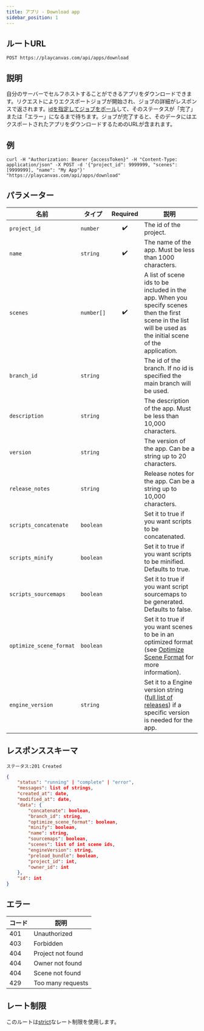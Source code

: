 ```yaml
---
title: アプリ - Download app
sidebar_position: 1
---
```


## ルートURL

```none
POST https://playcanvas.com/api/apps/download
```

## 説明

自分のサーバーでセルフホストすることができるアプリをダウンロードできます。リクエストによりエクスポートジョブが開始され、ジョブの詳細がレスポンスで返されます。[idを指定してジョブをポール][2]して、そのステータスが「完了」または「エラー」になるまで待ちます。ジョブが完了すると、そのデータにはエクスポートされたアプリをダウンロードするためのURLが含まれます。

## 例

```none
curl -H "Authorization: Bearer {accessToken}" -H "Content-Type: application/json" -X POST -d '{"project_id": 9999999, "scenes": [9999999], "name": "My App"}' "https://playcanvas.com/api/apps/download"
```

## パラメーター

| 名前                    | タイプ       | Required | 説明                                                                                                                                                           |
| ----------------------- | ---------- | :------: | --------------------------------------------------------------------------------------------------------------------------------------------------------------------- |
| `project_id`            | `number`   | ✔️      | The id of the project.                                                                                                                                                |
| `name`                  | `string`   | ✔️      | The name of the app. Must be less than 1000 characters.                                                                                                               |
| `scenes`                | `number[]` | ✔️      | A list of scene ids to be included in the app. When you specify scenes then the first scene in the list will be used as the initial scene of the application.         |
| `branch_id`             | `string`   |          | The id of the branch. If no id is specified the main branch will be used.                                                                                             |
| `description`           | `string`   |          | The description of the app. Must be less than 10,000 characters.                                                                                                      |
| `version`               | `string`   |          | The version of the app. Can be a string up to 20 characters.                                                                                                          |
| `release_notes`         | `string`   |          | Release notes for the app. Can be a string up to 10,000 characters.                                                                                                   |
| `scripts_concatenate`   | `boolean`  |          | Set it to true if you want scripts to be concatenated.                                                                                                                |
| `scripts_minify`        | `boolean`  |          | Set it to true if you want scripts to be minified. Defaults to true.                                                                                                  |
| `scripts_sourcemaps`    | `boolean`  |          | Set it to true if you want script sourcemaps to be generated. Defaults to false.                                                                                      |
| `optimize_scene_format` | `boolean`  |          | Set it to true if you want scenes to be in an optimized format (see [Optimize Scene Format](/user-manual/optimization/optimizing-scene-format) for more information). |
| `engine_version`        | `string`   |          | Set it to a Engine version string ([full list of releases](https://github.com/playcanvas/engine/releases)) if a specific version is needed for the app.               |

## レスポンススキーマ

```none
ステータス:201 Created
```

```json
{
    "status": "running" | "complete" | "error",
    "messages": list of strings,
    "created_at": date,
    "modified_at": date,
    "data": {
        "concatenate": boolean,
        "branch_id": string,
        "optimize_scene_format": boolean,
        "minify": boolean,
        "name": string,
        "sourcemaps": boolean,
        "scenes": list of int scene ids,
        "engineVersion": string,
        "preload_bundle": boolean,
        "project_id": int,
        "owner_id": int
    },
    "id": int
}
```

## エラー

| コード | 説明       |
| ---- | ----------------- |
| 401  | Unauthorized      |
| 403  | Forbidden         |
| 404  | Project not found |
| 404  | Owner not found   |
| 404  | Scene not found   |
| 429  | Too many requests |

## レート制限

このルートは[strict][1]なレート制限を使用します。

[1]: /user-manual/api#rate-limiting
[2]: /user-manual/api/job-get
